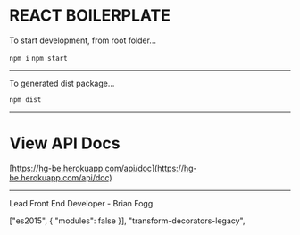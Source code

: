 # REACT BOILERPLATE

To start development, from root folder...

`npm i`
`npm start`

---

To generated dist package...

`npm dist`

---

# View API Docs

[https://hg-be.herokuapp.com/api/doc](https://hg-be.herokuapp.com/api/doc)

---

Lead Front End Developer - Brian Fogg


["es2015", { "modules": false }],
"transform-decorators-legacy",
